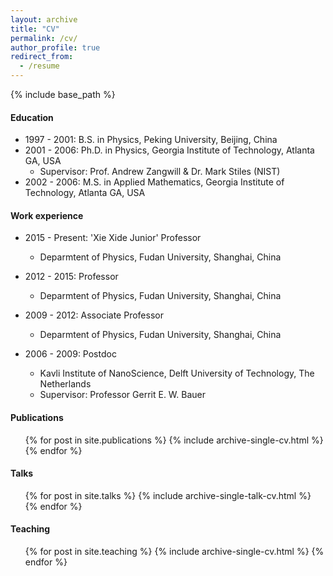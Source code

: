```yaml
---
layout: archive
title: "CV"
permalink: /cv/
author_profile: true
redirect_from:
  - /resume
---
```


{% include base_path %}

#### Education
* 1997 - 2001: B.S. in Physics, Peking University, Beijing, China
* 2001 - 2006: Ph.D. in Physics, Georgia Institute of Technology, Atlanta GA, USA
  * Supervisor: Prof. Andrew Zangwill \& Dr. Mark Stiles (NIST)
* 2002 - 2006: M.S. in Applied Mathematics, Georgia Institute of Technology, Atlanta GA, USA

#### Work experience
* 2015 - Present: 'Xie Xide Junior' Professor
  * Deparmtent of Physics, Fudan University, Shanghai, China

* 2012 - 2015: Professor
  * Deparmtent of Physics, Fudan University, Shanghai, China

* 2009 - 2012: Associate Professor
  * Deparmtent of Physics, Fudan University, Shanghai, China

* 2006 - 2009: Postdoc
  * Kavli Institute of NanoScience, Delft University of Technology, The Netherlands
  * Supervisor: Professor Gerrit E. W. Bauer
  
#### Publications
  <ul>{% for post in site.publications %}
    {% include archive-single-cv.html %}
  {% endfor %}</ul>
  
#### Talks
  <ul>{% for post in site.talks %}
    {% include archive-single-talk-cv.html %}
  {% endfor %}</ul>
  
#### Teaching
  <ul>{% for post in site.teaching %}
    {% include archive-single-cv.html %}
  {% endfor %}</ul>